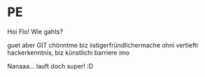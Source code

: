 # PE

Hoi Flo! Wie gahts?

guet aber GIT chönntme biz iistigerfründlichermache ohni vertiefti hackerkenntnis, biz künstlichi barriere imo

Nanaaa... lauft doch super! :D
